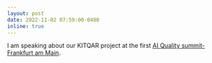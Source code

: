 ```yaml
---
layout: post
date: 2022-11-02 07:59:00-0400
inline: true
---
```


I am speaking about our KITQAR project at the first <a href='https://www.vde.com/en/events/event-detailpage?id=21412&type=vde%7Cvdb'>AI Quality summit-Frankfurt am Main</a>.
